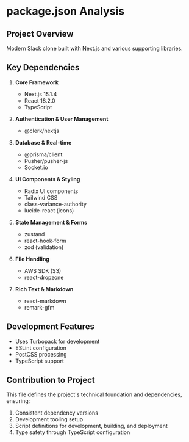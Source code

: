 # package.json Analysis

## Project Overview
Modern Slack clone built with Next.js and various supporting libraries.

## Key Dependencies
1. **Core Framework**
   - Next.js 15.1.4
   - React 18.2.0
   - TypeScript

2. **Authentication & User Management**
   - @clerk/nextjs

3. **Database & Real-time**
   - @prisma/client
   - Pusher/pusher-js
   - Socket.io

4. **UI Components & Styling**
   - Radix UI components
   - Tailwind CSS
   - class-variance-authority
   - lucide-react (icons)

5. **State Management & Forms**
   - zustand
   - react-hook-form
   - zod (validation)

6. **File Handling**
   - AWS SDK (S3)
   - react-dropzone

7. **Rich Text & Markdown**
   - react-markdown
   - remark-gfm

## Development Features
- Uses Turbopack for development
- ESLint configuration
- PostCSS processing
- TypeScript support

## Contribution to Project
This file defines the project's technical foundation and dependencies, ensuring:
1. Consistent dependency versions
2. Development tooling setup
3. Script definitions for development, building, and deployment
4. Type safety through TypeScript configuration 